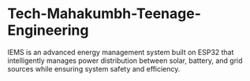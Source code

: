 # Tech-Mahakumbh-Teenage-Engineering
IEMS is an advanced energy management system built on ESP32 that intelligently manages power distribution between solar, battery, and grid sources while ensuring system safety and efficiency.
